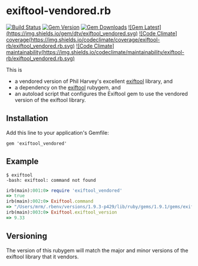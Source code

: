 # exiftool-vendored.rb

[![Build Status](https://secure.travis-ci.org/exiftool-rb/exiftool_vendored.rb.svg?branch=master)](http://travis-ci.org/exiftool-rb/exiftool_vendored.rb)
[![Gem Version](https://badge.fury.io/rb/exiftool_vendored.svg)](http://rubygems.org/gems/exiftool_vendored)
[![Gem Downloads](https://img.shields.io/gem/dt/exiftool_vendored.svg)](http://rubygems.org/gems/exiftool_vendored)
[![Gem Latest] (https://img.shields.io/gem/dtv/exiftool_vendored.svg)](http://rubygems.org/gems/exiftool_vendored)
[![Code Climate] coverage(https://img.shields.io/codeclimate/coverage/exiftool-rb/exiftool_vendored.rb.svg)](https://codeclimate.com/github/exiftool-rb/exiftool_vendored.rb)
[![Code Climate] maintainability(https://img.shields.io/codeclimate/maintainability/exiftool-rb/exiftool_vendored.rb.svg)](https://codeclimate.com/github/exiftool-rb/exiftool_vendored.rb)

This is
* a vendored version of Phil Harvey's excellent [exiftool](http://www.sno.phy.queensu.ca/~phil/exiftool) library, and
* a dependency on the [exiftool](https://github.com/exiftool-rb/exiftool.rb) rubygem, and
* an autoload script that configures the Exiftool gem to use the vendored version of the exiftool library.

## Installation

Add this line to your application's Gemfile:

    gem 'exiftool_vendored'

## Example

    $ exiftool
    -bash: exiftool: command not found

```ruby
irb(main):001:0> require 'exiftool_vendored'
=> true
irb(main):002:0> Exiftool.command
=> "/Users/mrm/.rbenv/versions/1.9.3-p429/lib/ruby/gems/1.9.1/gems/exiftool_vendored-9.33/bin/Image-ExifTool-9.33/exiftool"
irb(main):003:0> Exiftool.exiftool_version
=> 9.33
```

## Versioning

The version of this rubygem will match the major and minor versions of the exiftool library that it
vendors.

